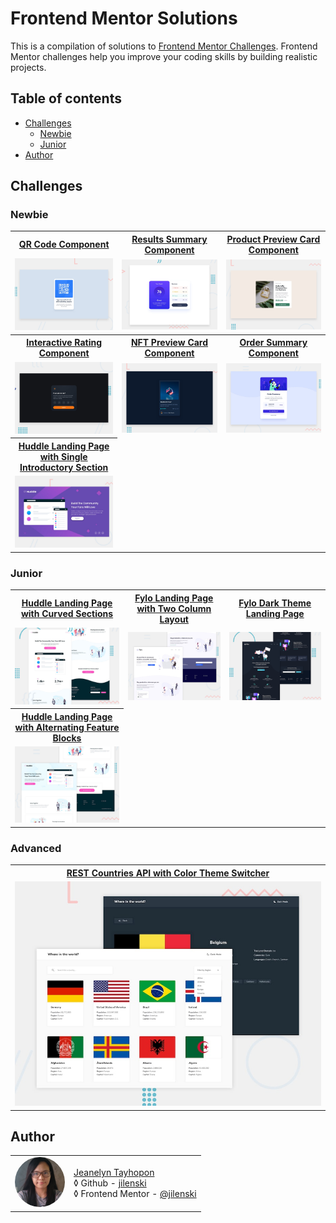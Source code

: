 # Frontend Mentor Solutions

This is a compilation of solutions to [Frontend Mentor Challenges](https://www.frontendmentor.io/challenges). Frontend Mentor challenges help you improve your coding skills by building realistic projects.

## Table of contents

- [Challenges](#challenges)
  - [Newbie](#newbie)
  - [Junior](#junior)
- [Author](#author)

## Challenges

### Newbie

<table style="border: 1px solid inherit; border-collapse: collapse;">
  <tr>
    <th><a href="https://github.com/jilenski/frontend-mentor-solutions.github.io/tree/main//qr-code-component/">QR Code Component</a></th>
    <th><a href="https://github.com/jilenski/frontend-mentor-solutions.github.io/tree/main//results-summary-component/">Results Summary Component</a></th>
    <th><a href="https://github.com/jilenski/frontend-mentor-solutions.github.io/tree/main//product-preview-card-component/">Product Preview Card Component</a></th>
  </tr>
  <tr>
    <td>
      <a href="./qr-code-component/">
        <img src="././qr-code-component/desktop-preview.jpg" alt="preview">
      </a>
    </td>
    <td>
      <a href="./results-summary-component/">
        <img src="././results-summary-component/desktop-preview.jpg" alt="preview">
      </a>
    </td>
    <td>
      <a href="./product-preview-card-component/">
        <img src="././product-preview-card-component/desktop-preview.jpg" alt="preview">
      </a>
    </td>
  </tr>

  <tr>
    <th><a href="https://github.com/jilenski/frontend-mentor-solutions.github.io/tree/main//interactive-rating-component/">Interactive Rating Component</a></th>
    <th><a href="https://github.com/jilenski/frontend-mentor-solutions.github.io/tree/main//nft-preview-card-component/">NFT Preview Card Component</a></th>
    <th><a href="https://github.com/jilenski/frontend-mentor-solutions.github.io/tree/main//order-summary-component/">Order Summary Component</a></th>
  </tr>
  <tr>
    <td>
      <a href="./interactive-rating-component/">
        <img src="././interactive-rating-component/desktop-preview.jpg" alt="preview">
      </a>
    </td>
    <td>
      <a href="./nft-preview-card-component/">
        <img src="././nft-preview-card-component/desktop-preview.jpg" alt="preview">
      </a>
    </td>
    <td>
      <a href="./order-summary-component/">
        <img src="././order-summary-component/desktop-preview.jpg" alt="preview">
      </a>
    </td>
  </tr>

  <tr>
    <th><a href="https://github.com/jilenski/frontend-mentor-solutions.github.io/tree/main//huddle-landing-page-with-single-introductory-section/">Huddle Landing Page with Single Introductory Section</a></th>
  </tr>
  <tr>
    <td>
      <a href="./huddle-landing-page-with-single-introductory-section/">
        <img src="././huddle-landing-page-with-single-introductory-section/desktop-preview.jpg" alt="preview">
      </a>
    </td>
    
  </tr>
  
</table>

### Junior

<table style="border: 1px solid inherit; border-collapse: collapse;">
  <tr>
    <th><a href="https://github.com/jilenski/frontend-mentor-solutions.github.io/tree/main//huddle-landing-page-with-curved-sections/">Huddle Landing Page with Curved Sections</a></th>
    <th><a href="https://github.com/jilenski/frontend-mentor-solutions.github.io/tree/main//fylo-landing-page-with-two-column-layout/">Fylo Landing Page with Two Column Layout</a></th>
    <th><a href="https://github.com/jilenski/frontend-mentor-solutions.github.io/tree/main//fylo-dark-theme-landing-page/">Fylo Dark Theme Landing Page</a></th>
  </tr>
  <tr>
    <td>
      <a href="./huddle-landing-page-with-curved-sections/">
        <img src="././huddle-landing-page-with-curved-sections/desktop-preview.jpg" alt='preview'>
      </a>
    </td>
    <td>
      <a href="./fylo-landing-page-with-two-column-layout/">
        <img src="././fylo-landing-page-with-two-column-layout/desktop-preview.jpg" alt='preview'>
      </a>
    </td>
    <td>
      <a href="./fylo-dark-theme-landing-page/build/">
        <img src="././fylo-dark-theme-landing-page/docs/desktop-preview.jpg" alt='preview'>
      </a>
    </td>
  </tr>

  <tr>
    <th><a href="https://github.com/jilenski/frontend-mentor-solutions.github.io/tree/main//huddle-landing-page-with-alternating-feature-blocks/">Huddle Landing Page with Alternating Feature Blocks</a></th>
    
  </tr>
  <tr>
    <td>
      <a href="./huddle-landing-page-with-alternating-feature-blocks/build/">
        <img src="././huddle-landing-page-with-alternating-feature-blocks/docs/desktop-preview.jpg" alt='preview'>
      </a>
    </td>
    
  </tr>
</table>

### Advanced

<table style="border: 1px solid inherit; border-collapse: collapse;">
  <tr>
    <th><a href="https://github.com/jilenski/frontend-mentor-solutions.github.io/tree/main//rest-countries-api-with-color-theme-switcher/">REST Countries API with Color Theme Switcher</a></th>
    
  </tr>
  <tr>
    <td>
      <a href="./rest-countries-api-with-color-theme-switcher/build">
        <img src="././rest-countries-api-with-color-theme-switcher/docs/desktop-preview.jpg" alt='preview'>
      </a>
    </td>
    
  </tr>

</table>

## Author

<table style="border: none; border-collapse: collapse;">
  <tr>
    <td>
      <img src="./1688980503267.jpg" alt="profile" width="80" style="border-radius: 100%">
    </td>
    <td>
      <a href="https://jeanelyntayhopon.com/">Jeanelyn Tayhopon</a><br>
      &loz; Github - <a href="https://github.com/jilenski">jilenski</a><br>
      &loz; Frontend Mentor - <a href="https://www.frontendmentor.io/profile/jilenski">@jilenski</a>    
    </td>
  </tr>
</table>
